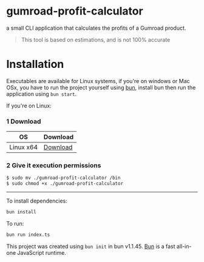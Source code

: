 # gumroad-profit-calculator

a small CLI application that calculates the profits of a Gumroad product.

> This tool is based on estimations, and is not 100% accurate

# Installation

Executables are available for Linux systems, if you're on windows or Mac OSx, you have to run the project yourself using [bun](https://bun.sh/), install bun then run the application using `bun start`.

If you're on Linux:
### 1 Download
| OS        | Download                                                                                                             |
| --------- | -------------------------------------------------------------------------------------------------------------------- |
| Linux x64 | [Download](https://github.com/samislam/gumroad-profit-calculator/releases/download/v1.1.0/gumroad-profit-calculator) |
### 2 Give it execution permissions
```sh
$ sudo mv ./gumroad-profit-calculator /bin
$ sudo chmod +x ./gumroad-profit-calculator
```



--------

To install dependencies:

```bash
bun install
```

To run:

```bash
bun run index.ts
```

This project was created using `bun init` in bun v1.1.45. [Bun](https://bun.sh) is a fast all-in-one JavaScript runtime.

